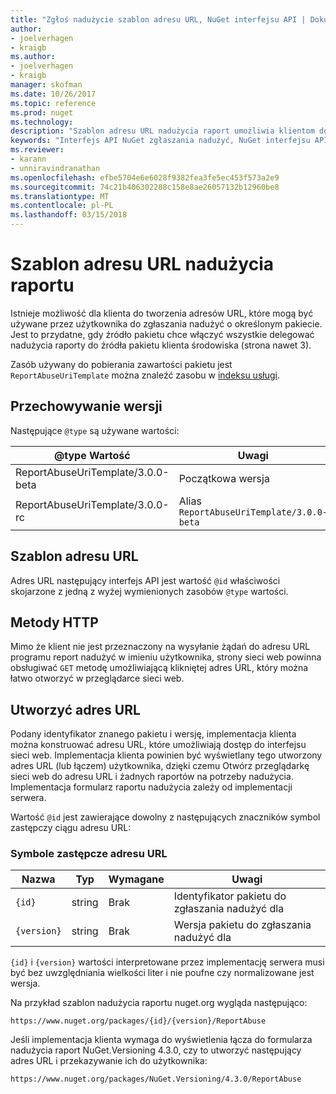 ```yaml
---
title: "Zgłoś nadużycie szablon adresu URL, NuGet interfejsu API | Dokumentacja firmy Microsoft"
author:
- joelverhagen
- kraigb
ms.author:
- joelverhagen
- kraigb
manager: skofman
ms.date: 10/26/2017
ms.topic: reference
ms.prod: nuget
ms.technology: 
description: "Szablon adresu URL nadużycia raport umożliwia klientom do wyświetlenia łącza nadużycia raportu w jego interfejsie użytkownika."
keywords: "Interfejs API NuGet zgłaszania nadużyć, NuGet interfejsu API plików zgodne, szablon adres URL raportu nuget.org"
ms.reviewer:
- karann
- unniravindranathan
ms.openlocfilehash: efbe5704e6e6028f9382fea3fe5ec453f573a2e9
ms.sourcegitcommit: 74c21b406302288c158e8ae26057132b12960be8
ms.translationtype: MT
ms.contentlocale: pl-PL
ms.lasthandoff: 03/15/2018
---
```

# <a name="report-abuse-url-template"></a>Szablon adresu URL nadużycia raportu

Istnieje możliwość dla klienta do tworzenia adresów URL, które mogą być używane przez użytkownika do zgłaszania nadużyć o określonym pakiecie. Jest to przydatne, gdy źródło pakietu chce włączyć wszystkie delegować nadużycia raporty do źródła pakietu klienta środowiska (strona nawet 3).

Zasób używany do pobierania zawartości pakietu jest `ReportAbuseUriTemplate` można znaleźć zasobu w [indeksu usługi](service-index.md).

## <a name="versioning"></a>Przechowywanie wersji

Następujące `@type` są używane wartości:

@type Wartość                       | Uwagi
--------------------------------- | -----
ReportAbuseUriTemplate/3.0.0-beta | Początkowa wersja
ReportAbuseUriTemplate/3.0.0-rc   | Alias `ReportAbuseUriTemplate/3.0.0-beta`

## <a name="url-template"></a>Szablon adresu URL

Adres URL następujący interfejs API jest wartość `@id` właściwości skojarzone z jedną z wyżej wymienionych zasobów `@type` wartości.

## <a name="http-methods"></a>Metody HTTP

Mimo że klient nie jest przeznaczony na wysyłanie żądań do adresu URL programu report nadużyć w imieniu użytkownika, strony sieci web powinna obsługiwać `GET` metodę umożliwiającą klikniętej adres URL, który można łatwo otworzyć w przeglądarce sieci web.

## <a name="construct-the-url"></a>Utworzyć adres URL

Podany identyfikator znanego pakietu i wersję, implementacja klienta można konstruować adresu URL, które umożliwiają dostęp do interfejsu sieci web. Implementacja klienta powinien być wyświetlany tego utworzony adres URL (lub łączem) użytkownika, dzięki czemu Otwórz przeglądarkę sieci web do adresu URL i żadnych raportów na potrzeby nadużycia. Implementacja formularz raportu nadużycia zależy od implementacji serwera.

Wartość `@id` jest zawierające dowolny z następujących znaczników symbol zastępczy ciągu adresu URL:

### <a name="url-placeholders"></a>Symbole zastępcze adresu URL

Nazwa        | Typ    | Wymagane | Uwagi
----------- | ------- | -------- | -----
`{id}`      | string  | Brak       | Identyfikator pakietu do zgłaszania nadużyć dla
`{version}` | string  | Brak       | Wersja pakietu do zgłaszania nadużyć dla

`{id}` i `{version}` wartości interpretowane przez implementację serwera musi być bez uwzględniania wielkości liter i nie poufne czy normalizowane jest wersja.

Na przykład szablon nadużycia raportu nuget.org wygląda następująco:

    https://www.nuget.org/packages/{id}/{version}/ReportAbuse

Jeśli implementacja klienta wymaga do wyświetlenia łącza do formularza nadużycia raport NuGet.Versioning 4.3.0, czy to utworzyć następujący adres URL i przekazywanie ich do użytkownika:

    https://www.nuget.org/packages/NuGet.Versioning/4.3.0/ReportAbuse

